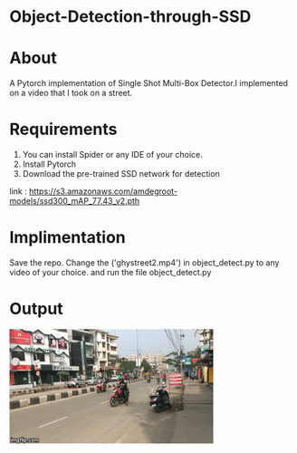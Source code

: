 # Object-Detection-through-SSD



# About
A Pytorch implementation of Single Shot Multi-Box Detector.I implemented on a video that I took on a street.

# Requirements
1. You can install Spider or any IDE of your choice.
2. Install Pytorch
3. Download the pre-trained SSD network for detection

link : https://s3.amazonaws.com/amdegroot-models/ssd300_mAP_77.43_v2.pth

# Implimentation
Save the repo. Change the ('ghystreet2.mp4')  in object_detect.py to any video of your choice. and run the file object_detect.py 

# Output
![](out.gif)
